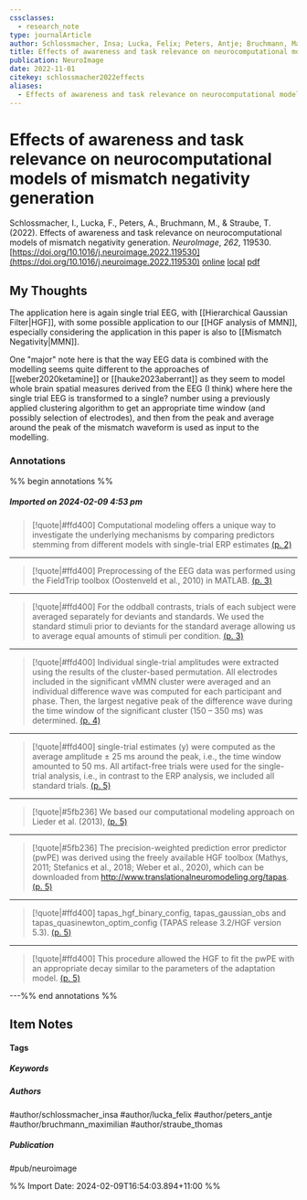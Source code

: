 ```yaml
---
cssclasses:
  - research_note
type: journalArticle
author: Schlossmacher, Insa; Lucka, Felix; Peters, Antje; Bruchmann, Maximilian; Straube, Thomas
title: Effects of awareness and task relevance on neurocomputational models of mismatch negativity generation
publication: NeuroImage
date: 2022-11-01
citekey: schlossmacher2022effects
aliases:
  - Effects of awareness and task relevance on neurocomputational models of mismatch negativity generation
---
```


# Effects of awareness and task relevance on neurocomputational models of mismatch negativity generation

Schlossmacher, I., Lucka, F., Peters, A., Bruchmann, M., & Straube, T. (2022). Effects of awareness and task relevance on neurocomputational models of mismatch negativity generation. _NeuroImage_, _262_, 119530. [https://doi.org/10.1016/j.neuroimage.2022.119530](https://doi.org/10.1016/j.neuroimage.2022.119530)
[online](http://zotero.org/users/local/kZl3QdXV/items/B3BAAXZJ) [local](zotero://select/library/items/B3BAAXZJ) [pdf](file:///home/gjc216/Zotero/storage/FD5DKETK/Schlossmacher%20et%20al.%20-%202022%20-%20Effects%20of%20awareness%20and%20task%20relevance%20on%20neuroco.pdf)
 


## My Thoughts

The application here is again single trial EEG, with [[Hierarchical Gaussian Filter|HGF]], with some possible application to our [[HGF analysis of MMN]], especially considering the application in this paper is also to [[Mismatch Negativity|MMN]].

One "major" note here is that the way EEG data is combined with the modelling seems quite different to the approaches of [[weber2020ketamine]] or [[hauke2023aberrant]] as they seem to model whole brain spatial measures derived from the EEG (I think) where here the single trial EEG is transformed to a single? number using a previously applied clustering algorithm to get an appropriate time window (and possibly selection of electrodes), and then from the peak and average around the peak of the mismatch waveform is used as input to the modelling.
 
### Annotations

%% begin annotations %%

##### Imported on 2024-02-09 4:53 pm
>[!quote|#ffd400]
>Computational modeling offers a unique way to investigate the underlying mechanisms by comparing predictors stemming from different models with single-trial ERP estimates [(p. 2)](zotero://open-pdf/library/items/FD5DKETK?page=2&annotation=TM7DLVQ2)

---
>[!quote|#ffd400]
>Preprocessing of the EEG data was performed using the FieldTrip toolbox (Oostenveld et al., 2010) in MATLAB. [(p. 3)](zotero://open-pdf/library/items/FD5DKETK?page=3&annotation=WB6MHY6Z)

---
>[!quote|#ffd400]
>For the oddball contrasts, trials of each subject were averaged separately for deviants and standards. We used the standard stimuli prior to deviants for the standard average allowing us to average equal amounts of stimuli per condition. [(p. 3)](zotero://open-pdf/library/items/FD5DKETK?page=3&annotation=NBUGZEJQ)

---
>[!quote|#ffd400]
>Individual single-trial amplitudes were extracted using the results of the cluster-based permutation. All electrodes included in the significant vMMN cluster were averaged and an individual difference wave was computed for each participant and phase. Then, the largest negative peak of the difference wave during the time window of the significant cluster (150 – 350 ms) was determined. [(p. 4)](zotero://open-pdf/library/items/FD5DKETK?page=4&annotation=5C3WUKNX)

---
>[!quote|#ffd400]
>single-trial estimates (y) were computed as the average amplitude ± 25 ms around the peak, i.e., the time window amounted to 50 ms. All artifact-free trials were used for the single-trial analysis, i.e., in contrast to the ERP analysis, we included all standard trials. [(p. 5)](zotero://open-pdf/library/items/FD5DKETK?page=5&annotation=AZ4J9NSA)

---
>[!quote|#5fb236]
>We based our computational modeling approach on Lieder et al. (2013), [(p. 5)](zotero://open-pdf/library/items/FD5DKETK?page=5&annotation=3IPNGC6S)

---
>[!quote|#5fb236]
>The precision-weighted prediction error predictor (pwPE) was derived using the freely available HGF toolbox (Mathys, 2011; Stefanics et al., 2018; Weber et al., 2020), which can be downloaded from http://www.translationalneuromodeling.org/tapas. [(p. 5)](zotero://open-pdf/library/items/FD5DKETK?page=5&annotation=C4XP7RYF)

---
>[!quote|#ffd400]
>tapas_hgf_binary_config, tapas_gaussian_obs and tapas_quasinewton_optim_config (TAPAS release 3.2/HGF version 5.3). [(p. 5)](zotero://open-pdf/library/items/FD5DKETK?page=5&annotation=MQMDAC9A)

---
>[!quote|#ffd400]
>This procedure allowed the HGF to fit the pwPE with an appropriate decay similar to the parameters of the adaptation model. [(p. 5)](zotero://open-pdf/library/items/FD5DKETK?page=5&annotation=YRRFNDB4)

---%% end annotations %%

## Item Notes

#### Tags

##### Keywords



##### Authors

#author/schlossmacher_insa #author/lucka_felix #author/peters_antje #author/bruchmann_maximilian #author/straube_thomas

##### Publication

#pub/neuroimage


%% Import Date: 2024-02-09T16:54:03.894+11:00 %%
